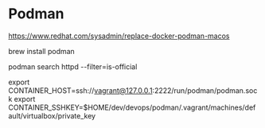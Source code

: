 # Podman

https://www.redhat.com/sysadmin/replace-docker-podman-macos

brew install podman

podman search httpd --filter=is-official

export CONTAINER_HOST=ssh://vagrant@127.0.0.1:2222/run/podman/podman.sock
export CONTAINER_SSHKEY=$HOME/dev/devops/podman/.vagrant/machines/default/virtualbox/private_key